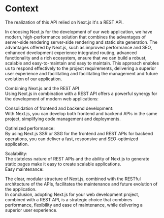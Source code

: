 # Context

The realization of this API relied on Next.js it's a REST API.  

In choosing Next.js for the development of our web application, we have modern, high-performance solution that combines the advantages of server-side rendering server-side rendering and static site generation. The advantages offered by Next.js, such as improved performance and SEO, enhanced development experience integrated routing, advanced functionality and a rich ecosystem, ensure that we can build a robust, scalable and easy-to-maintain and easy to maintain. This approach enables us to respond effectively to the project requirements, delivering a superior user experience and facilitating and facilitating the management and future evolution of our application.  

Combining Next.js and the REST API  
Using Next.js in combination with a REST API offers a powerful synergy for the development of modern web applications:  

Consolidation of frontend and backend development:  
With Next.js, you can develop both frontend and backend APIs in the same project, simplifying code management and deployments.  

Optimized performance:  
By using Next.js SSR or SSG for the frontend and REST APIs for backend operations, you can deliver a fast, responsive and SEO-optimized application.  

Scalability:  
The stateless nature of REST APIs and the ability of Next.js to generate static pages make it easy to create scalable applications.  
Easy maintenance:  

The clear, modular structure of Next.js, combined with the RESTful architecture of the APIs, facilitates the maintenance and future evolution of the application.  
In conclusion, adopting Next.js for your web development project, combined with a REST API, is a strategic choice that combines performance, flexibility and ease of maintenance, while delivering a superior user experience.
